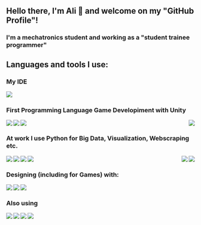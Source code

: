 ## Hello there, I'm Ali :muscle: and welcome on my "GitHub Profile"!

### I'm a mechatronics student and working as a "student trainee programmer"

## Languages and tools I use:
### My IDE
<img align="left" src="https://img.shields.io/badge/Visual%20Studio%20Code-0078d7.svg?style=for-the-badge&logo=visual-studio-code&logoColor=white" /><br >

### First Programming Language             Game Developiment with Unity
<img align="left" src="https://img.shields.io/badge/c-%2300599C.svg?style=for-the-badge&logo=c&logoColor=white" />
<img align="left" src="https://img.shields.io/badge/c++-%2300599C.svg?style=for-the-badge&logo=c%2B%2B&logoColor=white" />
<img align="right" src="https://img.shields.io/badge/c%23-%23239120.svg?style=for-the-badge&logo=c-sharp&logoColor=white" />
<img align="tight" src="https://img.shields.io/badge/unity-%23000000.svg?style=for-the-badge&logo=unity&logoColor=white" /><br >

### At work I use                      Python for Big Data, Visualization, Webscraping etc.
<img align="left" src="https://img.shields.io/badge/java-%23ED8B00.svg?style=for-the-badge&logo=java&logoColor=white" />
<img align="left" src="https://img.shields.io/badge/spring-%236DB33F.svg?style=for-the-badge&logo=spring&logoColor=white" />
<img align="left" src="https://img.shields.io/badge/postgres-%23316192.svg?style=for-the-badge&logo=postgresql&logoColor=white" />
<img align="left" src="https://img.shields.io/badge/python-3670A0?style=for-the-badge&logo=python&logoColor=ffdd54" />
<img align="right" src="https://img.shields.io/badge/numpy-%23013243.svg?style=for-the-badge&logo=numpy&logoColor=white" />
<img align="right" src="https://img.shields.io/badge/pandas-%23150458.svg?style=for-the-badge&logo=pandas&logoColor=white" /><br >

### Designing (including for Games) with:
<img align="left" src="https://img.shields.io/badge/blender-%23F5792A.svg?style=for-the-badge&logo=blender&logoColor=white" />
<img align="left" src="https://img.shields.io/badge/adobeillustrator-%23FF9A00.svg?style=for-the-badge&logo=adobeillustrator&logoColor=white" />
<img align="left" src="https://img.shields.io/badge/adobephotoshop-%2331A8FF.svg?style=for-the-badge&logo=adobephotoshop&logoColor=white" /><br >

### Also using
<img align="left" src="https://img.shields.io/badge/docker-%230db7ed.svg?style=for-the-badge&logo=docker&logoColor=white" />
<img align="left" src="https://img.shields.io/badge/git-%23F05033.svg?style=for-the-badge&logo=git&logoColor=white" />
<img align="left" src="https://img.shields.io/badge/github-%23121011.svg?style=for-the-badge&logo=github&logoColor=white" />
<img align="left" src="https://img.shields.io/badge/markdown-%23000000.svg?style=for-the-badge&logo=markdown&logoColor=white" />
